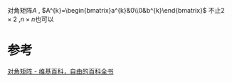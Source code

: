 
对角矩阵$A$ , $A^{k}=\begin{bmatrix}a^{k}&0\\0&b^{k}\end{bmatrix}$ 不止$2\times2$ ,$n\times n$也可以

# 参考
[对角矩阵 - 维基百科，自由的百科全书](https://zh.wikipedia.org/zh-cn/%E5%B0%8D%E8%A7%92%E7%9F%A9%E9%99%A3)
